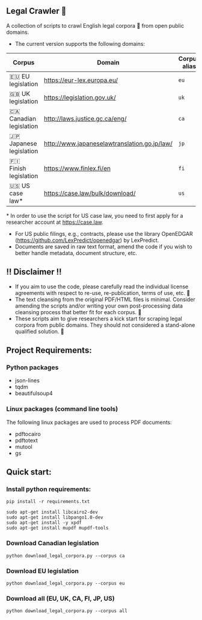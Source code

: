 ## Legal Crawler :octopus:

A collection of scripts to crawl English legal corpora :closed_book: from open public domains.

* The current version supports the following domains:

| Corpus          | Domain                          | Corpus alias        |
| ------------------- | ------------------------------------  | ------------------- |
| :eu: EU legislation      | https://eur-lex.europa.eu/            | `eu`                |
| :uk: UK legislation      | https://legislation.gov.uk/           | `uk` |
| :canada: Canadian legislation  | http://laws.justice.gc.ca/eng/      | `ca` |
| :jp: Japanese legislation  | http://www.japaneselawtranslation.go.jp/law/     | `jp` |
| :finland: Finish legislation    | https://www.finlex.fi/en    | `fi` |
| :us: US case law* | https://case.law/bulk/download/ | `us` |

\* In order to use the script for US case law, you need to first apply for a researcher account at https://case.law.

* For US public filings, e.g., contracts, please use the library OpenEDGAR (https://github.com/LexPredict/openedgar) by LexPredict.
* Documents are saved in raw text format, amend the code if you wish to better handle metadata, document structure, etc.

## :bangbang: Disclaimer :bangbang:

* If you aim to use the code, please carefully read the individual license agreements with respect to re-use, re-publication, terms of use, etc. :memo:
* The text cleansing from the original PDF/HTML files is minimal. Consider amending the scripts and/or writing your own post-processing data cleansing process that better fit for each corpus. :construction:
* These scripts aim to give researchers a kick start for scraping legal corpora from public domains. They should not considered a stand-alone qualified solution. :construction:

## Project Requirements:

### Python packages
* json-lines
* tqdm
* beautifulsoup4

### Linux packages (command line tools)

The following linux packages are used to process PDF documents:

* pdftocairo
* pdftotext
* mutool
* gs

## Quick start:

### Install python requirements:

```
pip install -r requirements.txt

sudo apt-get install libcairo2-dev
sudo apt-get install libpango1.0-dev
sudo apt-get install -y xpdf
sudo apt-get install mupdf mupdf-tools
```

### Download Canadian legislation

```
python download_legal_corpora.py --corpus ca
```

### Download EU legislation

```
python download_legal_corpora.py --corpus eu

```

### Download all (EU, UK, CA, FI, JP, US)

```
python download_legal_corpora.py --corpus all

```



